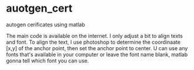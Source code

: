 # auotgen_cert
autogen cerificates using matlab

The main code is available on the internet.  I only adjust a bit to align texts and font.
To align the text, I use photoshop to determine the coordinaate [x,y] of the anchor point, then set the anchor point to center.
U can use any fonts that's available in your computer or leave the font name blank, matlab gonna tell which font you can use.
